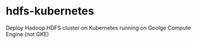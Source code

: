 # hdfs-kubernetes
Deploy Hadoop HDFS cluster on Kubernetes running on Goolge Compute Engine (not GKE)
